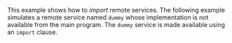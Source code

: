 This example shows how to *import* remote services. The following
example simulates a remote service named `dummy` whose implementation
is not available from the main program. The `dummy` service is
made available using an `import` clause.
